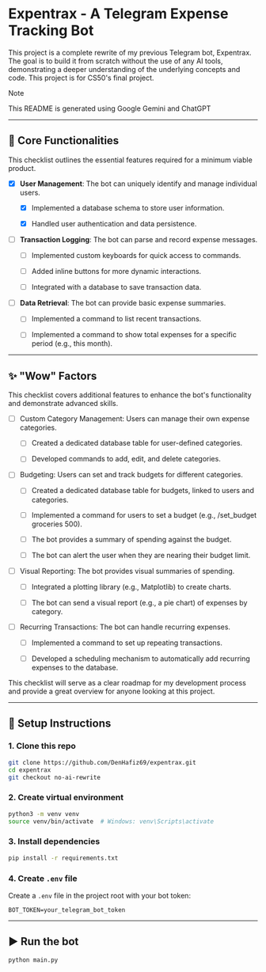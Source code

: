 # Expentrax - A Telegram Expense Tracking Bot

This project is a complete rewrite of my previous Telegram bot, Expentrax. The goal is to build it from scratch without the use of any AI tools, demonstrating a deeper understanding of the underlying concepts and code. This project is for CS50's final project.

> [!NOTE]  
> This README is generated using Google Gemini and ChatGPT

---

## 🚧 Core Functionalities

This checklist outlines the essential features required for a minimum viable product.

- [x] **User Management**: The bot can uniquely identify and manage individual users.

    - [x] Implemented a database schema to store user information.

    - [x] Handled user authentication and data persistence.

- [ ] **Transaction Logging**: The bot can parse and record expense messages.
    
    - [ ] Implemented custom keyboards for quick access to commands.

    - [ ] Added inline buttons for more dynamic interactions.

    - [ ] Integrated with a database to save transaction data.

- [ ] **Data Retrieval**: The bot can provide basic expense summaries.

    - [ ] Implemented a command to list recent transactions.

    - [ ] Implemented a command to show total expenses for a specific period (e.g., this month).

---

## ✨ "Wow" Factors

This checklist covers additional features to enhance the bot's functionality and demonstrate advanced skills.

- [ ] Custom Category Management: Users can manage their own expense categories.

    - [ ] Created a dedicated database table for user-defined categories.

    - [ ] Developed commands to add, edit, and delete categories.

- [ ] Budgeting: Users can set and track budgets for different categories.

    - [ ] Created a dedicated database table for budgets, linked to users and categories.

    - [ ] Implemented a command for users to set a budget (e.g., /set_budget groceries 500).

    - [ ] The bot provides a summary of spending against the budget.

    - [ ] The bot can alert the user when they are nearing their budget limit.

- [ ] Visual Reporting: The bot provides visual summaries of spending.

    - [ ] Integrated a plotting library (e.g., Matplotlib) to create charts.

    - [ ] The bot can send a visual report (e.g., a pie chart) of expenses by category.

- [ ] Recurring Transactions: The bot can handle recurring expenses.

    - [ ] Implemented a command to set up repeating transactions.

    - [ ] Developed a scheduling mechanism to automatically add recurring expenses to the database.

This checklist will serve as a clear roadmap for my development process and provide a great overview for anyone looking at this project.

---

## 🚀 Setup Instructions

### 1. Clone this repo
```bash
git clone https://github.com/DenHafiz69/expentrax.git
cd expentrax
git checkout no-ai-rewrite
```

### 2. Create virtual environment
```bash
python3 -m venv venv
source venv/bin/activate  # Windows: venv\Scripts\activate
```

### 3. Install dependencies
```bash
pip install -r requirements.txt
```

### 4. Create `.env` file
Create a `.env` file in the project root with your bot token:
```
BOT_TOKEN=your_telegram_bot_token
```

---

## ▶️ Run the bot
```bash
python main.py
```